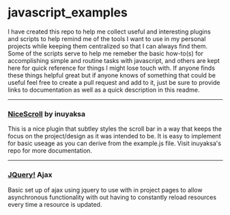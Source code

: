 # javascript_examples

I have created this repo to help me collect useful and interesting plugins and scripts to help remind me of the tools I want to use in my personal projects while keeping them centralized so that I can always find them.  Some of the scripts serve to help me remeber the basic how-to(s) for accomplishing simple and routine tasks with javascript, and others are kept here for quick reference for things I might lose touch with.  If anyone finds these things helpful great but if anyone knows of something that could be useful feel free to create a pull request and add to it, just be sure to provide links to documentation as well as a quick description in this readme.

- - - 

### [NiceScroll](http://github.com/inuyaksa/jquey.nicescroll) by inuyaksa

This is a nice plugin that subtley styles the scroll bar in a way that keeps the focus on the project/design as it was intended to be.  It is easy to implement for basic useage as you can derive from the example.js file.  Visit inuyaksa's repo for more documentation.

- - -

### [JQuery!](http://api.jquery.com/jQuery.ajax/) Ajax

Basic set up of ajax using jquery to use with in project pages to allow asynchronous functionality with out having to constantly reload resources every time a resource is updated.

